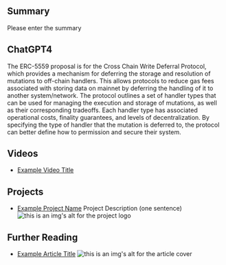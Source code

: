## Summary

Please enter the summary

## ChatGPT4

The ERC-5559 proposal is for the Cross Chain Write Deferral Protocol, which provides a mechanism for deferring the storage and resolution of mutations to off-chain handlers. This allows protocols to reduce gas fees associated with storing data on mainnet by deferring the handling of it to another system/network. The protocol outlines a set of handler types that can be used for managing the execution and storage of mutations, as well as their corresponding tradeoffs. Each handler type has associated operational costs, finality guarantees, and levels of decentralization. By specifying the type of handler that the mutation is deferred to, the protocol can better define how to permission and secure their system.

## Videos

- [Example Video Title](https://www.youtube.com/watch?v=TDGq4aeevgY)

## Projects

- [Example Project Name](https://xxxx.xxx/xxxxx) Project Description (one sentence) ![this is an img's alt for the project logo](https://xxxx.xxx/project-logo.xxx)

## Further Reading

- [Example Article Title](https://xxxx.xxx/xxxxx) ![this is an img's alt for the article cover](https://xxxx.xxx/article-cover.xxx)

